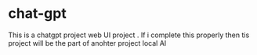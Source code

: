 # chat-gpt
This is a chatgpt project web UI project  . If i complete this properly then tis project will be the part of anohter project local AI 
